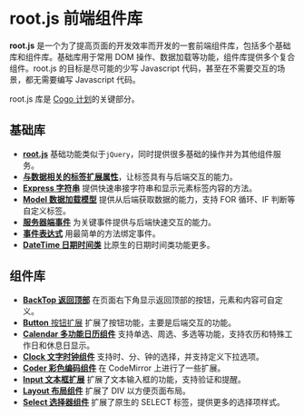 # root.js 前端组件库

**root.js** 是一个为了提高页面的开发效率而开发的一套前端组件库，包括多个基础库和组件库。基础库用于常用 DOM 操作、数据加载等功能，组件库提供多个复合组件。root.js 的目标是尽可能的少写 Javascript 代码，甚至在不需要交互的场景，都无需要编写 Javascript 代码。

root.js 库是 [Cogo 计划](/cogo/overview.md)的关键部分。

## 基础库

* [**root.js**](/root.js/root.md) 基础功能类似于`jQuery`，同时提供很多基础的操作并为其他组件服务。
* [**与数据相关的标签扩展属性**](/root.js/data.md)，让标签具有与后端交互的能力。
* [**Express 字符串**](/root.js/express.md) 提供快速串接字符串和显示元素标签内容的方法。
* [**Model 数据加载模型**](/root.js/model.md) 提供从后端获取数据的能力，支持 FOR 循环、IF 判断等自定义标签。
* [**服务器端事件**](/root.js/server.md) 为关键事件提供与后端快速交互的能力。
* [**事件表达式**](/root.js/event.md) 用最简单的方法绑定事件。
* [**DateTime 日期时间类**](/root.js/datetime.md) 比原生的日期时间类功能更多。

## 组件库

* [**BackTop 返回顶部**](/root.js/backtop.md)  在页面右下角显示返回顶部的按钮，元素和内容可自定义。
* [**Button** 按钮扩展](/root.js/button.md) 扩展了按钮功能，主要是后端交互的功能。
* [**Calendar 多功能日历组件**](/root.js/calendar.md) 支持单选、周选、多选等功能，支持农历和特殊工作日和休息日显示。
* [**Clock 文字时钟组件**](/root.js/clock.md) 支持时、分、钟的选择，并支持定义下拉选项。
* [**Coder 彩色编码组件**](/root.js/coder.md) 在 CodeMirror 上进行了一些扩展。
* [**Input 文本框扩展**](/root.js/input.md) 扩展了文本输入框的功能，支持验证和提醒。
* [**Layout 布局组件**](/root.js/layout.md) 扩展了 DIV 以方便页面布局。
* [**Select 选择器组件**](/root.js/select.md) 扩展了原生的 SELECT 标签，提供更多的选择项样式。